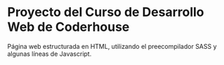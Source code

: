 # Proyecto del Curso de Desarrollo Web de Coderhouse
Página web estructurada en HTML, utilizando el preecompilador SASS y algunas líneas de Javascript.
